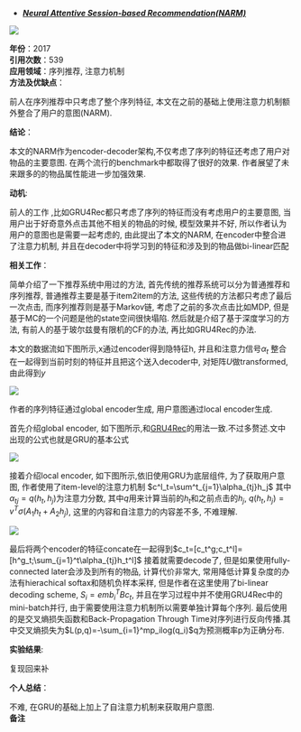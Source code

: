 + ***[Neural Attentive Session-based Recommendation(NARM)](https://arxiv.org/abs/1711.04725v1)***   

![](https://paperrecord.oss-cn-shanghai.aliyuncs.com/202205051431748.PNG)

**年份**：2017  
**引用次数**：539  
**应用领域**：序列推荐, 注意力机制  
**方法及优缺点**：  

前人在序列推荐中只考虑了整个序列特征, 本文在之前的基础上使用注意力机制额外整合了用户的意图(NARM).  

**结论**：  

本文的NARM作为encoder-decoder架构,不仅考虑了序列的特征还考虑了用户对物品的主要意图. 在两个流行的benchmark中都取得了很好的效果. 作者展望了未来跟多的的物品属性能进一步加强效果.  

**动机**:

前人的工作 ,比如GRU4Rec都只考虑了序列的特征而没有考虑用户的主要意图, 当用户出于好奇意外点击其他不相关的物品的时候, 模型效果并不好,  所以作者认为用户的意图也是需要一起考虑的, 由此提出了本文的NARM, 在encoder中整合进了注意力机制, 并且在decoder中将学习到的特征和涉及到的物品做bi-linear匹配

**相关工作**： 

 简单介绍了一下推荐系统中用过的方法, 首先传统的推荐系统可以分为普通推荐和序列推荐, 普通推荐主要是基于item2item的方法, 这些传统的方法都只考虑了最后一次点击, 而序列推荐则是基于Markov链, 考虑了之前的多次点击比如MDP, 但是基于MC的一个问题是他的state空间很快塌陷. 然后就是介绍了基于深度学习的方法, 有前人的基于玻尔兹曼有限机的CF的办法, 再比如GRU4Rec的办法.

本文的数据流如下图所示,x通过encoder得到隐特征h, 并且和注意力信号$\alpha_t$ 整合在一起得到当前时刻的特征并且把这个送入decoder中, 对矩阵$U$做transformed, 由此得到$y$ 

![](https://paperrecord.oss-cn-shanghai.aliyuncs.com/202205051440710.PNG)

作者的序列特征通过global encoder生成, 用户意图通过local encoder生成.

首先介绍global encoder, 如下图所示,和[GRU4Rec](./Session-Based_Recommendations_with_recurrent_neural_networks.md)的用法一致.不过多赘述.文中出现的公式也就是GRU的基本公式

![](https://paperrecord.oss-cn-shanghai.aliyuncs.com/202205051452069.PNG)

接着介绍local encoder, 如下图所示,依旧使用GRU为底层组件, 为了获取用户意图, 作者使用了item-level的注意力机制 $c^l_t=\sum^t_{j=1}\alpha_{tj}h_j$ 其中$\alpha_{tj}=q(h_t, h_j)$为注意力分数, 其中$q$用来计算当前的$h_t$和之前点击的$h_j$, $q(h_t, h_j) = v^T\sigma(A_1h_t+A_2h_j)$, 这里的内容和自注意力的内容差不多, 不难理解.

![](https://paperrecord.oss-cn-shanghai.aliyuncs.com/202205051455599.PNG)

最后将两个encoder的特征concate在一起得到$c_t=[c_t^g;c_t^l]=[h^g_t;\sum_{j=1}^t\alpha_{tj}h_t^l]$ 接着就需要decode了, 但是如果使用fully-connected later会涉及到所有的物品, 计算代价非常大, 常用降低计算复杂度的办法有hierachical softax和随机负样本采样, 但是作者在这里使用了bi-linear decoding scheme, $S_i=emb_i^TBc_t$, 并且在学习过程中并不使用GRU4Rec中的mini-batch并行, 由于需要使用注意力机制所以需要单独计算每个序列. 最后使用的是交叉熵损失函数和Back-Propagation Through Time对序列进行反向传播.其中交叉熵损失为$L(p,q)=-\sum_{i=1}^mp_ilog(q_i)$q为预测概率p为正确分布.

**实验结果**:  

复现回来补

**个人总结**：

不难, 在GRU的基础上加上了自注意力机制来获取用户意图.  
**备注**  
